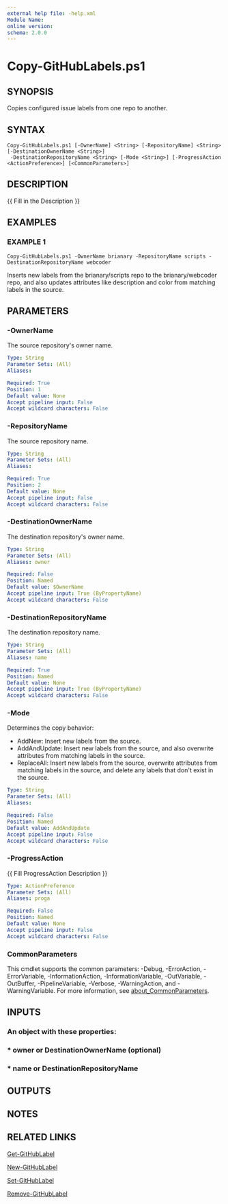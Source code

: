 ```yaml
---
external help file: -help.xml
Module Name:
online version:
schema: 2.0.0
---
```


# Copy-GitHubLabels.ps1

## SYNOPSIS
Copies configured issue labels from one repo to another.

## SYNTAX

```
Copy-GitHubLabels.ps1 [-OwnerName] <String> [-RepositoryName] <String> [-DestinationOwnerName <String>]
 -DestinationRepositoryName <String> [-Mode <String>] [-ProgressAction <ActionPreference>] [<CommonParameters>]
```

## DESCRIPTION
{{ Fill in the Description }}

## EXAMPLES

### EXAMPLE 1
```
Copy-GitHubLabels.ps1 -OwnerName brianary -RepositoryName scripts -DestinationRepositoryName webcoder
```

Inserts new labels from the brianary/scripts repo to the brianary/webcoder repo, and also
updates attributes like description and color from matching labels in the source.

## PARAMETERS

### -OwnerName
The source repository's owner name.

```yaml
Type: String
Parameter Sets: (All)
Aliases:

Required: True
Position: 1
Default value: None
Accept pipeline input: False
Accept wildcard characters: False
```

### -RepositoryName
The source repository name.

```yaml
Type: String
Parameter Sets: (All)
Aliases:

Required: True
Position: 2
Default value: None
Accept pipeline input: False
Accept wildcard characters: False
```

### -DestinationOwnerName
The destination repository's owner name.

```yaml
Type: String
Parameter Sets: (All)
Aliases: owner

Required: False
Position: Named
Default value: $OwnerName
Accept pipeline input: True (ByPropertyName)
Accept wildcard characters: False
```

### -DestinationRepositoryName
The destination repository name.

```yaml
Type: String
Parameter Sets: (All)
Aliases: name

Required: True
Position: Named
Default value: None
Accept pipeline input: True (ByPropertyName)
Accept wildcard characters: False
```

### -Mode
Determines the copy behavior:
* AddNew: Insert new labels from the source.
* AddAndUpdate: Insert new labels from the source, and also overwrite attributes from matching labels in the source.
* ReplaceAll: Insert new labels from the source, overwrite attributes from matching labels in the source, and delete
  any labels that don't exist in the source.

```yaml
Type: String
Parameter Sets: (All)
Aliases:

Required: False
Position: Named
Default value: AddAndUpdate
Accept pipeline input: False
Accept wildcard characters: False
```

### -ProgressAction
{{ Fill ProgressAction Description }}

```yaml
Type: ActionPreference
Parameter Sets: (All)
Aliases: proga

Required: False
Position: Named
Default value: None
Accept pipeline input: False
Accept wildcard characters: False
```

### CommonParameters
This cmdlet supports the common parameters: -Debug, -ErrorAction, -ErrorVariable, -InformationAction, -InformationVariable, -OutVariable, -OutBuffer, -PipelineVariable, -Verbose, -WarningAction, and -WarningVariable. For more information, see [about_CommonParameters](http://go.microsoft.com/fwlink/?LinkID=113216).

## INPUTS

### An object with these properties:
### * owner or DestinationOwnerName (optional)
### * name or DestinationRepositoryName
## OUTPUTS

## NOTES

## RELATED LINKS

[Get-GitHubLabel]()

[New-GitHubLabel]()

[Set-GitHubLabel]()

[Remove-GitHubLabel]()


